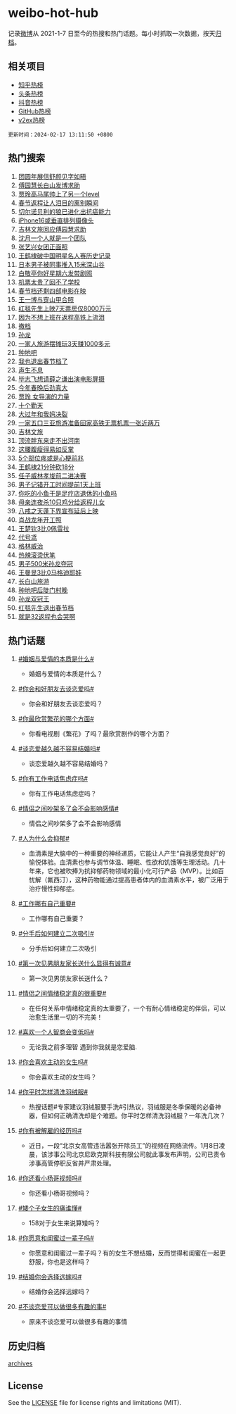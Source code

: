 # weibo-hot-hub

记录[微博](https://www.weibo.com)从 2021-1-7 日至今的热搜和热门话题。每小时抓取一次数据，按天[归档](archives)。

## 相关项目

- [知乎热榜](https://github.com/lonnyzhang423/zhihu-hot-hub)
- [头条热榜](https://github.com/lonnyzhang423/toutiao-hot-hub)
- [抖音热榜](https://github.com/lonnyzhang423/douyin-hot-hub)
- [GitHub热榜](https://github.com/lonnyzhang423/github-hot-hub)
- [v2ex热榜](https://github.com/lonnyzhang423/v2ex-hot-hub)


`更新时间：2024-02-17 13:11:50 +0800`

## 热门搜索

1. [团圆年展信舒颜见字如晤](https://m.weibo.cn/search?containerid=100103type%3D1%26t%3D10%26q%3D%23%E5%9B%A2%E5%9C%86%E5%B9%B4%E5%B1%95%E4%BF%A1%E8%88%92%E9%A2%9C%E8%A7%81%E5%AD%97%E5%A6%82%E6%99%A4%23&stream_entry_id=51&isnewpage=1&extparam=seat%3D1%26pos%3D0%26dgr%3D0%26filter_type%3Drealtimehot%26c_type%3D51%26stream_entry_id%3D51%26cate%3D10103%26q%3D%2523%25E5%259B%25A2%25E5%259C%2586%25E5%25B9%25B4%25E5%25B1%2595%25E4%25BF%25A1%25E8%2588%2592%25E9%25A2%259C%25E8%25A7%2581%25E5%25AD%2597%25E5%25A6%2582%25E6%2599%25A4%2523%26display_time%3D1708146709%26pre_seqid%3D170814670916301562147)
1. [傅园慧长白山发博求助](https://m.weibo.cn/search?containerid=100103type%3D1%26t%3D10%26q%3D%23%E5%82%85%E5%9B%AD%E6%85%A7%E9%95%BF%E7%99%BD%E5%B1%B1%E5%8F%91%E5%8D%9A%E6%B1%82%E5%8A%A9%23&stream_entry_id=31&isnewpage=1&extparam=seat%3D1%26band_rank%3D1%26filter_type%3Drealtimehot%26c_type%3D31%26realpos%3D1%26cate%3D5001%26lcate%3D5001%26flag%3D2%26dgr%3D0%26q%3D%2523%25E5%2582%2585%25E5%259B%25AD%25E6%2585%25A7%25E9%2595%25BF%25E7%2599%25BD%25E5%25B1%25B1%25E5%258F%2591%25E5%258D%259A%25E6%25B1%2582%25E5%258A%25A9%2523%26stream_entry_id%3D31%26pos%3D0%26display_time%3D1708146709%26pre_seqid%3D170814670916301562147)
1. [贾玲高马尾帅上了另一个level](https://m.weibo.cn/search?containerid=100103type%3D1%26t%3D10%26q%3D%23%E8%B4%BE%E7%8E%B2%E9%AB%98%E9%A9%AC%E5%B0%BE%E5%B8%85%E4%B8%8A%E4%BA%86%E5%8F%A6%E4%B8%80%E4%B8%AAlevel%23&stream_entry_id=31&isnewpage=1&extparam=seat%3D1%26band_rank%3D2%26filter_type%3Drealtimehot%26c_type%3D31%26realpos%3D2%26cate%3D5001%26lcate%3D5001%26flag%3D1%26dgr%3D0%26q%3D%2523%25E8%25B4%25BE%25E7%258E%25B2%25E9%25AB%2598%25E9%25A9%25AC%25E5%25B0%25BE%25E5%25B8%2585%25E4%25B8%258A%25E4%25BA%2586%25E5%258F%25A6%25E4%25B8%2580%25E4%25B8%25AAlevel%2523%26stream_entry_id%3D31%26pos%3D1%26display_time%3D1708146709%26pre_seqid%3D170814670916301562147)
1. [春节返程让人泪目的离别瞬间](https://m.weibo.cn/search?containerid=100103type%3D1%26t%3D10%26q%3D%23%E6%98%A5%E8%8A%82%E8%BF%94%E7%A8%8B%E8%AE%A9%E4%BA%BA%E6%B3%AA%E7%9B%AE%E7%9A%84%E7%A6%BB%E5%88%AB%E7%9E%AC%E9%97%B4%23&stream_entry_id=31&isnewpage=1&extparam=seat%3D1%26band_rank%3D3%26filter_type%3Drealtimehot%26c_type%3D31%26realpos%3D3%26cate%3D5001%26lcate%3D5001%26flag%3D0%26dgr%3D0%26q%3D%2523%25E6%2598%25A5%25E8%258A%2582%25E8%25BF%2594%25E7%25A8%258B%25E8%25AE%25A9%25E4%25BA%25BA%25E6%25B3%25AA%25E7%259B%25AE%25E7%259A%2584%25E7%25A6%25BB%25E5%2588%25AB%25E7%259E%25AC%25E9%2597%25B4%2523%26stream_entry_id%3D31%26pos%3D2%26display_time%3D1708146709%26pre_seqid%3D170814670916301562147)
1. [切尔诺贝利的狼已进化出抗癌能力](https://m.weibo.cn/search?containerid=100103type%3D1%26t%3D10%26q%3D%23%E5%88%87%E5%B0%94%E8%AF%BA%E8%B4%9D%E5%88%A9%E7%9A%84%E7%8B%BC%E5%B7%B2%E8%BF%9B%E5%8C%96%E5%87%BA%E6%8A%97%E7%99%8C%E8%83%BD%E5%8A%9B%23&stream_entry_id=31&isnewpage=1&extparam=seat%3D1%26band_rank%3D4%26filter_type%3Drealtimehot%26c_type%3D31%26realpos%3D4%26cate%3D5001%26lcate%3D5001%26flag%3D1%26dgr%3D0%26q%3D%2523%25E5%2588%2587%25E5%25B0%2594%25E8%25AF%25BA%25E8%25B4%259D%25E5%2588%25A9%25E7%259A%2584%25E7%258B%25BC%25E5%25B7%25B2%25E8%25BF%259B%25E5%258C%2596%25E5%2587%25BA%25E6%258A%2597%25E7%2599%258C%25E8%2583%25BD%25E5%258A%259B%2523%26stream_entry_id%3D31%26pos%3D3%26display_time%3D1708146709%26pre_seqid%3D170814670916301562147)
1. [iPhone16或垂直排列摄像头](https://m.weibo.cn/search?containerid=100103type%3D1%26t%3D10%26q%3D%23iPhone16%E6%88%96%E5%9E%82%E7%9B%B4%E6%8E%92%E5%88%97%E6%91%84%E5%83%8F%E5%A4%B4%23&stream_entry_id=31&isnewpage=1&extparam=seat%3D1%26band_rank%3D5%26filter_type%3Drealtimehot%26c_type%3D31%26realpos%3D5%26cate%3D5001%26lcate%3D5001%26flag%3D2%26dgr%3D0%26q%3D%2523iPhone16%25E6%2588%2596%25E5%259E%2582%25E7%259B%25B4%25E6%258E%2592%25E5%2588%2597%25E6%2591%2584%25E5%2583%258F%25E5%25A4%25B4%2523%26stream_entry_id%3D31%26pos%3D4%26display_time%3D1708146709%26pre_seqid%3D170814670916301562147)
1. [吉林文旅回应傅园慧求助](https://m.weibo.cn/search?containerid=100103type%3D1%26t%3D10%26q%3D%23%E5%90%89%E6%9E%97%E6%96%87%E6%97%85%E5%9B%9E%E5%BA%94%E5%82%85%E5%9B%AD%E6%85%A7%E6%B1%82%E5%8A%A9%23&stream_entry_id=31&isnewpage=1&extparam=seat%3D1%26band_rank%3D6%26filter_type%3Drealtimehot%26c_type%3D31%26realpos%3D6%26cate%3D5001%26lcate%3D5001%26flag%3D1%26dgr%3D0%26q%3D%2523%25E5%2590%2589%25E6%259E%2597%25E6%2596%2587%25E6%2597%2585%25E5%259B%259E%25E5%25BA%2594%25E5%2582%2585%25E5%259B%25AD%25E6%2585%25A7%25E6%25B1%2582%25E5%258A%25A9%2523%26stream_entry_id%3D31%26pos%3D5%26display_time%3D1708146709%26pre_seqid%3D170814670916301562147)
1. [沈月一个人就是一个团队](https://m.weibo.cn/search?containerid=100103type%3D1%26t%3D10%26q%3D%23%E6%B2%88%E6%9C%88%E4%B8%80%E4%B8%AA%E4%BA%BA%E5%B0%B1%E6%98%AF%E4%B8%80%E4%B8%AA%E5%9B%A2%E9%98%9F%23&stream_entry_id=31&isnewpage=1&extparam=seat%3D1%26band_rank%3D7%26filter_type%3Drealtimehot%26c_type%3D31%26realpos%3D7%26cate%3D5001%26lcate%3D5001%26flag%3D1%26dgr%3D0%26q%3D%2523%25E6%25B2%2588%25E6%259C%2588%25E4%25B8%2580%25E4%25B8%25AA%25E4%25BA%25BA%25E5%25B0%25B1%25E6%2598%25AF%25E4%25B8%2580%25E4%25B8%25AA%25E5%259B%25A2%25E9%2598%259F%2523%26stream_entry_id%3D31%26pos%3D6%26display_time%3D1708146709%26pre_seqid%3D170814670916301562147)
1. [张艺兴女团正面照](https://m.weibo.cn/search?containerid=100103type%3D1%26t%3D10%26q%3D%23%E5%BC%A0%E8%89%BA%E5%85%B4%E5%A5%B3%E5%9B%A2%E6%AD%A3%E9%9D%A2%E7%85%A7%23&stream_entry_id=31&isnewpage=1&extparam=seat%3D1%26band_rank%3D8%26filter_type%3Drealtimehot%26c_type%3D31%26realpos%3D8%26cate%3D5001%26lcate%3D5001%26flag%3D0%26dgr%3D0%26q%3D%2523%25E5%25BC%25A0%25E8%2589%25BA%25E5%2585%25B4%25E5%25A5%25B3%25E5%259B%25A2%25E6%25AD%25A3%25E9%259D%25A2%25E7%2585%25A7%2523%26stream_entry_id%3D31%26pos%3D7%26display_time%3D1708146709%26pre_seqid%3D170814670916301562147)
1. [王鹤棣破中国明星名人赛历史记录](https://m.weibo.cn/search?containerid=100103type%3D1%26t%3D10%26q%3D%23%E7%8E%8B%E9%B9%A4%E6%A3%A3%E7%A0%B4%E4%B8%AD%E5%9B%BD%E6%98%8E%E6%98%9F%E5%90%8D%E4%BA%BA%E8%B5%9B%E5%8E%86%E5%8F%B2%E8%AE%B0%E5%BD%95%23&stream_entry_id=31&isnewpage=1&extparam=seat%3D1%26band_rank%3D9%26filter_type%3Drealtimehot%26c_type%3D31%26realpos%3D9%26cate%3D5001%26lcate%3D5001%26flag%3D0%26dgr%3D0%26q%3D%2523%25E7%258E%258B%25E9%25B9%25A4%25E6%25A3%25A3%25E7%25A0%25B4%25E4%25B8%25AD%25E5%259B%25BD%25E6%2598%258E%25E6%2598%259F%25E5%2590%258D%25E4%25BA%25BA%25E8%25B5%259B%25E5%258E%2586%25E5%258F%25B2%25E8%25AE%25B0%25E5%25BD%2595%2523%26stream_entry_id%3D31%26pos%3D8%26display_time%3D1708146709%26pre_seqid%3D170814670916301562147)
1. [日本男子被同事推入15米深山谷](https://m.weibo.cn/search?containerid=100103type%3D1%26t%3D10%26q%3D%23%E6%97%A5%E6%9C%AC%E7%94%B7%E5%AD%90%E8%A2%AB%E5%90%8C%E4%BA%8B%E6%8E%A8%E5%85%A515%E7%B1%B3%E6%B7%B1%E5%B1%B1%E8%B0%B7%23&stream_entry_id=31&isnewpage=1&extparam=seat%3D1%26band_rank%3D10%26filter_type%3Drealtimehot%26c_type%3D31%26realpos%3D10%26cate%3D5001%26lcate%3D5001%26flag%3D0%26dgr%3D0%26q%3D%2523%25E6%2597%25A5%25E6%259C%25AC%25E7%2594%25B7%25E5%25AD%2590%25E8%25A2%25AB%25E5%2590%258C%25E4%25BA%258B%25E6%258E%25A8%25E5%2585%25A515%25E7%25B1%25B3%25E6%25B7%25B1%25E5%25B1%25B1%25E8%25B0%25B7%2523%26stream_entry_id%3D31%26pos%3D9%26display_time%3D1708146709%26pre_seqid%3D170814670916301562147)
1. [白敬亭你好星期六发带剧照](https://m.weibo.cn/search?containerid=100103type%3D1%26t%3D10%26q%3D%23%E7%99%BD%E6%95%AC%E4%BA%AD%E4%BD%A0%E5%A5%BD%E6%98%9F%E6%9C%9F%E5%85%AD%E5%8F%91%E5%B8%A6%E5%89%A7%E7%85%A7%23&stream_entry_id=31&isnewpage=1&extparam=seat%3D1%26band_rank%3D11%26filter_type%3Drealtimehot%26c_type%3D31%26realpos%3D11%26cate%3D5001%26lcate%3D5001%26flag%3D2%26dgr%3D0%26q%3D%2523%25E7%2599%25BD%25E6%2595%25AC%25E4%25BA%25AD%25E4%25BD%25A0%25E5%25A5%25BD%25E6%2598%259F%25E6%259C%259F%25E5%2585%25AD%25E5%258F%2591%25E5%25B8%25A6%25E5%2589%25A7%25E7%2585%25A7%2523%26stream_entry_id%3D31%26pos%3D10%26display_time%3D1708146709%26pre_seqid%3D170814670916301562147)
1. [机票太贵了回不了学校](https://m.weibo.cn/search?containerid=100103type%3D1%26t%3D10%26q%3D%E6%9C%BA%E7%A5%A8%E5%A4%AA%E8%B4%B5%E4%BA%86%E5%9B%9E%E4%B8%8D%E4%BA%86%E5%AD%A6%E6%A0%A1&stream_entry_id=31&isnewpage=1&extparam=seat%3D1%26band_rank%3D12%26filter_type%3Drealtimehot%26c_type%3D31%26realpos%3D12%26cate%3D5001%26lcate%3D5001%26flag%3D2%26dgr%3D0%26q%3D%25E6%259C%25BA%25E7%25A5%25A8%25E5%25A4%25AA%25E8%25B4%25B5%25E4%25BA%2586%25E5%259B%259E%25E4%25B8%258D%25E4%25BA%2586%25E5%25AD%25A6%25E6%25A0%25A1%26stream_entry_id%3D31%26pos%3D11%26display_time%3D1708146709%26pre_seqid%3D170814670916301562147)
1. [春节档还剩四部电影在映](https://m.weibo.cn/search?containerid=100103type%3D1%26t%3D10%26q%3D%23%E6%98%A5%E8%8A%82%E6%A1%A3%E8%BF%98%E5%89%A9%E5%9B%9B%E9%83%A8%E7%94%B5%E5%BD%B1%E5%9C%A8%E6%98%A0%23&stream_entry_id=31&isnewpage=1&extparam=seat%3D1%26band_rank%3D13%26filter_type%3Drealtimehot%26c_type%3D31%26realpos%3D13%26cate%3D5001%26lcate%3D5001%26flag%3D1%26dgr%3D0%26q%3D%2523%25E6%2598%25A5%25E8%258A%2582%25E6%25A1%25A3%25E8%25BF%2598%25E5%2589%25A9%25E5%259B%259B%25E9%2583%25A8%25E7%2594%25B5%25E5%25BD%25B1%25E5%259C%25A8%25E6%2598%25A0%2523%26stream_entry_id%3D31%26pos%3D12%26display_time%3D1708146709%26pre_seqid%3D170814670916301562147)
1. [王一博与穿山甲合照](https://m.weibo.cn/search?containerid=100103type%3D1%26t%3D10%26q%3D%23%E7%8E%8B%E4%B8%80%E5%8D%9A%E4%B8%8E%E7%A9%BF%E5%B1%B1%E7%94%B2%E5%90%88%E7%85%A7%23&stream_entry_id=31&isnewpage=1&extparam=seat%3D1%26band_rank%3D14%26filter_type%3Drealtimehot%26c_type%3D31%26realpos%3D14%26cate%3D5001%26lcate%3D5001%26flag%3D1%26dgr%3D0%26q%3D%2523%25E7%258E%258B%25E4%25B8%2580%25E5%258D%259A%25E4%25B8%258E%25E7%25A9%25BF%25E5%25B1%25B1%25E7%2594%25B2%25E5%2590%2588%25E7%2585%25A7%2523%26stream_entry_id%3D31%26pos%3D13%26display_time%3D1708146709%26pre_seqid%3D170814670916301562147)
1. [红毯先生上映7天票房仅8000万元](https://m.weibo.cn/search?containerid=100103type%3D1%26t%3D10%26q%3D%23%E7%BA%A2%E6%AF%AF%E5%85%88%E7%94%9F%E4%B8%8A%E6%98%A07%E5%A4%A9%E7%A5%A8%E6%88%BF%E4%BB%858000%E4%B8%87%E5%85%83%23&stream_entry_id=31&isnewpage=1&extparam=seat%3D1%26band_rank%3D15%26filter_type%3Drealtimehot%26c_type%3D31%26realpos%3D15%26cate%3D5001%26lcate%3D5001%26flag%3D0%26dgr%3D0%26q%3D%2523%25E7%25BA%25A2%25E6%25AF%25AF%25E5%2585%2588%25E7%2594%259F%25E4%25B8%258A%25E6%2598%25A07%25E5%25A4%25A9%25E7%25A5%25A8%25E6%2588%25BF%25E4%25BB%25858000%25E4%25B8%2587%25E5%2585%2583%2523%26stream_entry_id%3D31%26pos%3D14%26display_time%3D1708146709%26pre_seqid%3D170814670916301562147)
1. [因为不想上班在返程高铁上流泪](https://m.weibo.cn/search?containerid=100103type%3D1%26t%3D10%26q%3D%23%E5%9B%A0%E4%B8%BA%E4%B8%8D%E6%83%B3%E4%B8%8A%E7%8F%AD%E5%9C%A8%E8%BF%94%E7%A8%8B%E9%AB%98%E9%93%81%E4%B8%8A%E6%B5%81%E6%B3%AA%23&stream_entry_id=31&isnewpage=1&extparam=seat%3D1%26band_rank%3D16%26filter_type%3Drealtimehot%26c_type%3D31%26realpos%3D16%26cate%3D5001%26lcate%3D5001%26flag%3D1%26dgr%3D0%26q%3D%2523%25E5%259B%25A0%25E4%25B8%25BA%25E4%25B8%258D%25E6%2583%25B3%25E4%25B8%258A%25E7%258F%25AD%25E5%259C%25A8%25E8%25BF%2594%25E7%25A8%258B%25E9%25AB%2598%25E9%2593%2581%25E4%25B8%258A%25E6%25B5%2581%25E6%25B3%25AA%2523%26stream_entry_id%3D31%26pos%3D15%26display_time%3D1708146709%26pre_seqid%3D170814670916301562147)
1. [撤档](https://m.weibo.cn/search?containerid=100103type%3D1%26t%3D10%26q%3D%E6%92%A4%E6%A1%A3&stream_entry_id=31&isnewpage=1&extparam=seat%3D1%26band_rank%3D17%26filter_type%3Drealtimehot%26c_type%3D31%26realpos%3D17%26cate%3D5001%26lcate%3D5001%26flag%3D0%26dgr%3D0%26q%3D%25E6%2592%25A4%25E6%25A1%25A3%26stream_entry_id%3D31%26pos%3D16%26display_time%3D1708146709%26pre_seqid%3D170814670916301562147)
1. [孙龙](https://m.weibo.cn/search?containerid=100103type%3D1%26t%3D10%26q%3D%E5%AD%99%E9%BE%99&stream_entry_id=31&isnewpage=1&extparam=seat%3D1%26band_rank%3D18%26filter_type%3Drealtimehot%26c_type%3D31%26realpos%3D18%26cate%3D5001%26lcate%3D5001%26flag%3D0%26dgr%3D0%26q%3D%25E5%25AD%2599%25E9%25BE%2599%26stream_entry_id%3D31%26pos%3D17%26display_time%3D1708146709%26pre_seqid%3D170814670916301562147)
1. [一家人旅游摆摊玩3天赚1000多元](https://m.weibo.cn/search?containerid=100103type%3D1%26t%3D10%26q%3D%23%E4%B8%80%E5%AE%B6%E4%BA%BA%E6%97%85%E6%B8%B8%E6%91%86%E6%91%8A%E7%8E%A93%E5%A4%A9%E8%B5%9A1000%E5%A4%9A%E5%85%83%23&stream_entry_id=31&isnewpage=1&extparam=seat%3D1%26band_rank%3D19%26filter_type%3Drealtimehot%26c_type%3D31%26realpos%3D19%26cate%3D5001%26lcate%3D5001%26flag%3D1%26dgr%3D0%26q%3D%2523%25E4%25B8%2580%25E5%25AE%25B6%25E4%25BA%25BA%25E6%2597%2585%25E6%25B8%25B8%25E6%2591%2586%25E6%2591%258A%25E7%258E%25A93%25E5%25A4%25A9%25E8%25B5%259A1000%25E5%25A4%259A%25E5%2585%2583%2523%26stream_entry_id%3D31%26pos%3D18%26display_time%3D1708146709%26pre_seqid%3D170814670916301562147)
1. [种地吧](https://m.weibo.cn/search?containerid=100103type%3D1%26t%3D10%26q%3D%E7%A7%8D%E5%9C%B0%E5%90%A7&stream_entry_id=31&isnewpage=1&extparam=seat%3D1%26band_rank%3D20%26filter_type%3Drealtimehot%26c_type%3D31%26realpos%3D20%26cate%3D5001%26lcate%3D5001%26flag%3D1%26dgr%3D0%26q%3D%25E7%25A7%258D%25E5%259C%25B0%25E5%2590%25A7%26stream_entry_id%3D31%26pos%3D19%26display_time%3D1708146709%26pre_seqid%3D170814670916301562147)
1. [我也退出春节档了](https://m.weibo.cn/search?containerid=100103type%3D1%26t%3D10%26q%3D%E6%88%91%E4%B9%9F%E9%80%80%E5%87%BA%E6%98%A5%E8%8A%82%E6%A1%A3%E4%BA%86&stream_entry_id=31&isnewpage=1&extparam=seat%3D1%26band_rank%3D21%26filter_type%3Drealtimehot%26c_type%3D31%26realpos%3D21%26cate%3D5001%26lcate%3D5001%26flag%3D1%26dgr%3D0%26q%3D%25E6%2588%2591%25E4%25B9%259F%25E9%2580%2580%25E5%2587%25BA%25E6%2598%25A5%25E8%258A%2582%25E6%25A1%25A3%25E4%25BA%2586%26stream_entry_id%3D31%26pos%3D20%26display_time%3D1708146709%26pre_seqid%3D170814670916301562147)
1. [声生不息](https://m.weibo.cn/search?containerid=100103type%3D1%26t%3D10%26q%3D%E5%A3%B0%E7%94%9F%E4%B8%8D%E6%81%AF&stream_entry_id=31&isnewpage=1&extparam=seat%3D1%26band_rank%3D22%26filter_type%3Drealtimehot%26c_type%3D31%26realpos%3D22%26cate%3D5001%26lcate%3D5001%26flag%3D1%26dgr%3D0%26q%3D%25E5%25A3%25B0%25E7%2594%259F%25E4%25B8%258D%25E6%2581%25AF%26stream_entry_id%3D31%26pos%3D21%26display_time%3D1708146709%26pre_seqid%3D170814670916301562147)
1. [毕志飞想请薛之谦出演电影屏摄](https://m.weibo.cn/search?containerid=100103type%3D1%26t%3D10%26q%3D%E6%AF%95%E5%BF%97%E9%A3%9E%E6%83%B3%E8%AF%B7%E8%96%9B%E4%B9%8B%E8%B0%A6%E5%87%BA%E6%BC%94%E7%94%B5%E5%BD%B1%E5%B1%8F%E6%91%84&stream_entry_id=31&isnewpage=1&extparam=seat%3D1%26band_rank%3D23%26filter_type%3Drealtimehot%26c_type%3D31%26realpos%3D23%26cate%3D5001%26lcate%3D5001%26flag%3D0%26dgr%3D0%26q%3D%25E6%25AF%2595%25E5%25BF%2597%25E9%25A3%259E%25E6%2583%25B3%25E8%25AF%25B7%25E8%2596%259B%25E4%25B9%258B%25E8%25B0%25A6%25E5%2587%25BA%25E6%25BC%2594%25E7%2594%25B5%25E5%25BD%25B1%25E5%25B1%258F%25E6%2591%2584%26stream_entry_id%3D31%26pos%3D22%26display_time%3D1708146709%26pre_seqid%3D170814670916301562147)
1. [今年春晚后劲真大](https://m.weibo.cn/search?containerid=100103type%3D1%26t%3D10%26q%3D%23%E4%BB%8A%E5%B9%B4%E6%98%A5%E6%99%9A%E5%90%8E%E5%8A%B2%E7%9C%9F%E5%A4%A7%23&stream_entry_id=31&isnewpage=1&extparam=seat%3D1%26band_rank%3D24%26filter_type%3Drealtimehot%26c_type%3D31%26realpos%3D24%26cate%3D5001%26lcate%3D5001%26flag%3D1%26dgr%3D0%26q%3D%2523%25E4%25BB%258A%25E5%25B9%25B4%25E6%2598%25A5%25E6%2599%259A%25E5%2590%258E%25E5%258A%25B2%25E7%259C%259F%25E5%25A4%25A7%2523%26stream_entry_id%3D31%26pos%3D23%26display_time%3D1708146709%26pre_seqid%3D170814670916301562147)
1. [贾玲 女导演的力量](https://m.weibo.cn/search?containerid=100103type%3D1%26t%3D10%26q%3D%E8%B4%BE%E7%8E%B2+%E5%A5%B3%E5%AF%BC%E6%BC%94%E7%9A%84%E5%8A%9B%E9%87%8F&stream_entry_id=31&isnewpage=1&extparam=seat%3D1%26band_rank%3D25%26filter_type%3Drealtimehot%26c_type%3D31%26realpos%3D25%26cate%3D5001%26lcate%3D5001%26flag%3D1%26dgr%3D0%26q%3D%25E8%25B4%25BE%25E7%258E%25B2%2520%25E5%25A5%25B3%25E5%25AF%25BC%25E6%25BC%2594%25E7%259A%2584%25E5%258A%259B%25E9%2587%258F%26stream_entry_id%3D31%26pos%3D24%26display_time%3D1708146709%26pre_seqid%3D170814670916301562147)
1. [十个勤天](https://m.weibo.cn/search?containerid=100103type%3D1%26t%3D10%26q%3D%E5%8D%81%E4%B8%AA%E5%8B%A4%E5%A4%A9&stream_entry_id=31&isnewpage=1&extparam=seat%3D1%26band_rank%3D26%26filter_type%3Drealtimehot%26c_type%3D31%26realpos%3D26%26cate%3D5001%26lcate%3D5001%26flag%3D1%26dgr%3D0%26q%3D%25E5%258D%2581%25E4%25B8%25AA%25E5%258B%25A4%25E5%25A4%25A9%26stream_entry_id%3D31%26pos%3D25%26display_time%3D1708146709%26pre_seqid%3D170814670916301562147)
1. [大过年和我妈决裂](https://m.weibo.cn/search?containerid=100103type%3D1%26t%3D10%26q%3D%23%E5%A4%A7%E8%BF%87%E5%B9%B4%E5%92%8C%E6%88%91%E5%A6%88%E5%86%B3%E8%A3%82%23&stream_entry_id=31&isnewpage=1&extparam=seat%3D1%26band_rank%3D27%26filter_type%3Drealtimehot%26c_type%3D31%26realpos%3D27%26cate%3D5001%26lcate%3D5001%26flag%3D1%26dgr%3D0%26q%3D%2523%25E5%25A4%25A7%25E8%25BF%2587%25E5%25B9%25B4%25E5%2592%258C%25E6%2588%2591%25E5%25A6%2588%25E5%2586%25B3%25E8%25A3%2582%2523%26stream_entry_id%3D31%26pos%3D26%26display_time%3D1708146709%26pre_seqid%3D170814670916301562147)
1. [一家五口三亚旅游准备回家高铁无票机票一张近两万](https://m.weibo.cn/search?containerid=100103type%3D1%26t%3D10%26q%3D%23%E4%B8%80%E5%AE%B6%E4%BA%94%E5%8F%A3%E4%B8%89%E4%BA%9A%E6%97%85%E6%B8%B8%E5%87%86%E5%A4%87%E5%9B%9E%E5%AE%B6%E9%AB%98%E9%93%81%E6%97%A0%E7%A5%A8%E6%9C%BA%E7%A5%A8%E4%B8%80%E5%BC%A0%E8%BF%91%E4%B8%A4%E4%B8%87%23&stream_entry_id=31&isnewpage=1&extparam=seat%3D1%26band_rank%3D28%26filter_type%3Drealtimehot%26c_type%3D31%26realpos%3D28%26cate%3D5001%26lcate%3D5001%26flag%3D0%26dgr%3D0%26q%3D%2523%25E4%25B8%2580%25E5%25AE%25B6%25E4%25BA%2594%25E5%258F%25A3%25E4%25B8%2589%25E4%25BA%259A%25E6%2597%2585%25E6%25B8%25B8%25E5%2587%2586%25E5%25A4%2587%25E5%259B%259E%25E5%25AE%25B6%25E9%25AB%2598%25E9%2593%2581%25E6%2597%25A0%25E7%25A5%25A8%25E6%259C%25BA%25E7%25A5%25A8%25E4%25B8%2580%25E5%25BC%25A0%25E8%25BF%2591%25E4%25B8%25A4%25E4%25B8%2587%2523%26stream_entry_id%3D31%26pos%3D27%26display_time%3D1708146709%26pre_seqid%3D170814670916301562147)
1. [吉林文旅](https://m.weibo.cn/search?containerid=100103type%3D1%26t%3D10%26q%3D%E5%90%89%E6%9E%97%E6%96%87%E6%97%85&stream_entry_id=31&isnewpage=1&extparam=seat%3D1%26band_rank%3D29%26filter_type%3Drealtimehot%26c_type%3D31%26realpos%3D29%26cate%3D5001%26lcate%3D5001%26flag%3D0%26dgr%3D0%26q%3D%25E5%2590%2589%25E6%259E%2597%25E6%2596%2587%25E6%2597%2585%26stream_entry_id%3D31%26pos%3D28%26display_time%3D1708146709%26pre_seqid%3D170814670916301562147)
1. [顶流胖东来走不出河南](https://m.weibo.cn/search?containerid=100103type%3D1%26t%3D10%26q%3D%23%E9%A1%B6%E6%B5%81%E8%83%96%E4%B8%9C%E6%9D%A5%E8%B5%B0%E4%B8%8D%E5%87%BA%E6%B2%B3%E5%8D%97%23&stream_entry_id=31&isnewpage=1&extparam=seat%3D1%26band_rank%3D30%26filter_type%3Drealtimehot%26c_type%3D31%26realpos%3D30%26cate%3D5001%26lcate%3D5001%26flag%3D0%26dgr%3D0%26q%3D%2523%25E9%25A1%25B6%25E6%25B5%2581%25E8%2583%2596%25E4%25B8%259C%25E6%259D%25A5%25E8%25B5%25B0%25E4%25B8%258D%25E5%2587%25BA%25E6%25B2%25B3%25E5%258D%2597%2523%26stream_entry_id%3D31%26pos%3D29%26display_time%3D1708146709%26pre_seqid%3D170814670916301562147)
1. [这腰腹瘦得易如反掌](https://m.weibo.cn/search?containerid=100103type%3D1%26t%3D10%26q%3D%E8%BF%99%E8%85%B0%E8%85%B9%E7%98%A6%E5%BE%97%E6%98%93%E5%A6%82%E5%8F%8D%E6%8E%8C&stream_entry_id=31&isnewpage=1&extparam=seat%3D1%26band_rank%3D31%26filter_type%3Drealtimehot%26c_type%3D31%26realpos%3D31%26cate%3D5001%26lcate%3D5001%26flag%3D1%26dgr%3D0%26q%3D%25E8%25BF%2599%25E8%2585%25B0%25E8%2585%25B9%25E7%2598%25A6%25E5%25BE%2597%25E6%2598%2593%25E5%25A6%2582%25E5%258F%258D%25E6%258E%258C%26stream_entry_id%3D31%26pos%3D30%26display_time%3D1708146709%26pre_seqid%3D170814670916301562147)
1. [5个部位疼或是心梗前兆](https://m.weibo.cn/search?containerid=100103type%3D1%26t%3D10%26q%3D%235%E4%B8%AA%E9%83%A8%E4%BD%8D%E7%96%BC%E6%88%96%E6%98%AF%E5%BF%83%E6%A2%97%E5%89%8D%E5%85%86%23&stream_entry_id=31&isnewpage=1&extparam=seat%3D1%26band_rank%3D32%26filter_type%3Drealtimehot%26c_type%3D31%26realpos%3D32%26cate%3D5001%26lcate%3D5001%26flag%3D0%26dgr%3D0%26q%3D%25235%25E4%25B8%25AA%25E9%2583%25A8%25E4%25BD%258D%25E7%2596%25BC%25E6%2588%2596%25E6%2598%25AF%25E5%25BF%2583%25E6%25A2%2597%25E5%2589%258D%25E5%2585%2586%2523%26stream_entry_id%3D31%26pos%3D31%26display_time%3D1708146709%26pre_seqid%3D170814670916301562147)
1. [王鹤棣21分钟砍18分](https://m.weibo.cn/search?containerid=100103type%3D1%26t%3D10%26q%3D%23%E7%8E%8B%E9%B9%A4%E6%A3%A321%E5%88%86%E9%92%9F%E7%A0%8D18%E5%88%86%23&stream_entry_id=31&isnewpage=1&extparam=seat%3D1%26band_rank%3D33%26filter_type%3Drealtimehot%26c_type%3D31%26realpos%3D33%26cate%3D5001%26lcate%3D5001%26flag%3D1%26dgr%3D0%26q%3D%2523%25E7%258E%258B%25E9%25B9%25A4%25E6%25A3%25A321%25E5%2588%2586%25E9%2592%259F%25E7%25A0%258D18%25E5%2588%2586%2523%26stream_entry_id%3D31%26pos%3D32%26display_time%3D1708146709%26pre_seqid%3D170814670916301562147)
1. [任子威林孝埈前二进决赛](https://m.weibo.cn/search?containerid=100103type%3D1%26t%3D10%26q%3D%23%E4%BB%BB%E5%AD%90%E5%A8%81%E6%9E%97%E5%AD%9D%E5%9F%88%E5%89%8D%E4%BA%8C%E8%BF%9B%E5%86%B3%E8%B5%9B%23&stream_entry_id=31&isnewpage=1&extparam=seat%3D1%26band_rank%3D34%26filter_type%3Drealtimehot%26c_type%3D31%26realpos%3D34%26cate%3D5001%26lcate%3D5001%26flag%3D1%26dgr%3D0%26q%3D%2523%25E4%25BB%25BB%25E5%25AD%2590%25E5%25A8%2581%25E6%259E%2597%25E5%25AD%259D%25E5%259F%2588%25E5%2589%258D%25E4%25BA%258C%25E8%25BF%259B%25E5%2586%25B3%25E8%25B5%259B%2523%26stream_entry_id%3D31%26pos%3D33%26display_time%3D1708146709%26pre_seqid%3D170814670916301562147)
1. [男子记错开工时间提前1天上班](https://m.weibo.cn/search?containerid=100103type%3D1%26t%3D10%26q%3D%23%E7%94%B7%E5%AD%90%E8%AE%B0%E9%94%99%E5%BC%80%E5%B7%A5%E6%97%B6%E9%97%B4%E6%8F%90%E5%89%8D1%E5%A4%A9%E4%B8%8A%E7%8F%AD%23&stream_entry_id=31&isnewpage=1&extparam=seat%3D1%26band_rank%3D35%26filter_type%3Drealtimehot%26c_type%3D31%26realpos%3D35%26cate%3D5001%26lcate%3D5001%26flag%3D0%26dgr%3D0%26q%3D%2523%25E7%2594%25B7%25E5%25AD%2590%25E8%25AE%25B0%25E9%2594%2599%25E5%25BC%2580%25E5%25B7%25A5%25E6%2597%25B6%25E9%2597%25B4%25E6%258F%2590%25E5%2589%258D1%25E5%25A4%25A9%25E4%25B8%258A%25E7%258F%25AD%2523%26stream_entry_id%3D31%26pos%3D34%26display_time%3D1708146709%26pre_seqid%3D170814670916301562147)
1. [你吃的小鱼干是足疗店退休的小鱼吗](https://m.weibo.cn/search?containerid=100103type%3D1%26t%3D10%26q%3D%23%E4%BD%A0%E5%90%83%E7%9A%84%E5%B0%8F%E9%B1%BC%E5%B9%B2%E6%98%AF%E8%B6%B3%E7%96%97%E5%BA%97%E9%80%80%E4%BC%91%E7%9A%84%E5%B0%8F%E9%B1%BC%E5%90%97%23&stream_entry_id=31&isnewpage=1&extparam=seat%3D1%26band_rank%3D36%26filter_type%3Drealtimehot%26c_type%3D31%26realpos%3D36%26cate%3D5001%26lcate%3D5001%26flag%3D0%26dgr%3D0%26q%3D%2523%25E4%25BD%25A0%25E5%2590%2583%25E7%259A%2584%25E5%25B0%258F%25E9%25B1%25BC%25E5%25B9%25B2%25E6%2598%25AF%25E8%25B6%25B3%25E7%2596%2597%25E5%25BA%2597%25E9%2580%2580%25E4%25BC%2591%25E7%259A%2584%25E5%25B0%258F%25E9%25B1%25BC%25E5%2590%2597%2523%26stream_entry_id%3D31%26pos%3D35%26display_time%3D1708146709%26pre_seqid%3D170814670916301562147)
1. [母亲连夜杀10只鸡分给返程儿女](https://m.weibo.cn/search?containerid=100103type%3D1%26t%3D10%26q%3D%23%E6%AF%8D%E4%BA%B2%E8%BF%9E%E5%A4%9C%E6%9D%8010%E5%8F%AA%E9%B8%A1%E5%88%86%E7%BB%99%E8%BF%94%E7%A8%8B%E5%84%BF%E5%A5%B3%23&stream_entry_id=31&isnewpage=1&extparam=seat%3D1%26band_rank%3D37%26filter_type%3Drealtimehot%26c_type%3D31%26realpos%3D37%26cate%3D5001%26lcate%3D5001%26flag%3D32768%26dgr%3D0%26q%3D%2523%25E6%25AF%258D%25E4%25BA%25B2%25E8%25BF%259E%25E5%25A4%259C%25E6%259D%258010%25E5%258F%25AA%25E9%25B8%25A1%25E5%2588%2586%25E7%25BB%2599%25E8%25BF%2594%25E7%25A8%258B%25E5%2584%25BF%25E5%25A5%25B3%2523%26stream_entry_id%3D31%26pos%3D36%26display_time%3D1708146709%26pre_seqid%3D170814670916301562147)
1. [八戒之天蓬下界宣布延后上映](https://m.weibo.cn/search?containerid=100103type%3D1%26t%3D10%26q%3D%23%E5%85%AB%E6%88%92%E4%B9%8B%E5%A4%A9%E8%93%AC%E4%B8%8B%E7%95%8C%E5%AE%A3%E5%B8%83%E5%BB%B6%E5%90%8E%E4%B8%8A%E6%98%A0%23&stream_entry_id=31&isnewpage=1&extparam=seat%3D1%26band_rank%3D38%26filter_type%3Drealtimehot%26c_type%3D31%26realpos%3D38%26cate%3D5001%26lcate%3D5001%26flag%3D1%26dgr%3D0%26q%3D%2523%25E5%2585%25AB%25E6%2588%2592%25E4%25B9%258B%25E5%25A4%25A9%25E8%2593%25AC%25E4%25B8%258B%25E7%2595%258C%25E5%25AE%25A3%25E5%25B8%2583%25E5%25BB%25B6%25E5%2590%258E%25E4%25B8%258A%25E6%2598%25A0%2523%26stream_entry_id%3D31%26pos%3D37%26display_time%3D1708146709%26pre_seqid%3D170814670916301562147)
1. [肖战龙年开工照](https://m.weibo.cn/search?containerid=100103type%3D1%26t%3D10%26q%3D%23%E8%82%96%E6%88%98%E9%BE%99%E5%B9%B4%E5%BC%80%E5%B7%A5%E7%85%A7%23&stream_entry_id=31&isnewpage=1&extparam=seat%3D1%26band_rank%3D39%26filter_type%3Drealtimehot%26c_type%3D31%26realpos%3D39%26cate%3D5001%26lcate%3D5001%26flag%3D0%26dgr%3D0%26q%3D%2523%25E8%2582%2596%25E6%2588%2598%25E9%25BE%2599%25E5%25B9%25B4%25E5%25BC%2580%25E5%25B7%25A5%25E7%2585%25A7%2523%26stream_entry_id%3D31%26pos%3D38%26display_time%3D1708146709%26pre_seqid%3D170814670916301562147)
1. [王楚钦3比0佩雷拉](https://m.weibo.cn/search?containerid=100103type%3D1%26t%3D10%26q%3D%E7%8E%8B%E6%A5%9A%E9%92%A63%E6%AF%940%E4%BD%A9%E9%9B%B7%E6%8B%89&stream_entry_id=31&isnewpage=1&extparam=seat%3D1%26band_rank%3D40%26filter_type%3Drealtimehot%26c_type%3D31%26realpos%3D40%26cate%3D5001%26lcate%3D5001%26flag%3D1%26dgr%3D0%26q%3D%25E7%258E%258B%25E6%25A5%259A%25E9%2592%25A63%25E6%25AF%25940%25E4%25BD%25A9%25E9%259B%25B7%25E6%258B%2589%26stream_entry_id%3D31%26pos%3D39%26display_time%3D1708146709%26pre_seqid%3D170814670916301562147)
1. [代号鸢](https://m.weibo.cn/search?containerid=100103type%3D1%26t%3D10%26q%3D%E4%BB%A3%E5%8F%B7%E9%B8%A2&stream_entry_id=31&isnewpage=1&extparam=seat%3D1%26band_rank%3D41%26filter_type%3Drealtimehot%26c_type%3D31%26realpos%3D41%26cate%3D5001%26lcate%3D5001%26flag%3D1%26dgr%3D0%26q%3D%25E4%25BB%25A3%25E5%258F%25B7%25E9%25B8%25A2%26stream_entry_id%3D31%26pos%3D40%26display_time%3D1708146709%26pre_seqid%3D170814670916301562147)
1. [格林威治](https://m.weibo.cn/search?containerid=100103type%3D1%26t%3D10%26q%3D%E6%A0%BC%E6%9E%97%E5%A8%81%E6%B2%BB&stream_entry_id=31&isnewpage=1&extparam=seat%3D1%26band_rank%3D42%26filter_type%3Drealtimehot%26c_type%3D31%26realpos%3D42%26cate%3D5001%26lcate%3D5001%26flag%3D1%26dgr%3D0%26q%3D%25E6%25A0%25BC%25E6%259E%2597%25E5%25A8%2581%25E6%25B2%25BB%26stream_entry_id%3D31%26pos%3D41%26display_time%3D1708146709%26pre_seqid%3D170814670916301562147)
1. [热辣滚烫伏笔](https://m.weibo.cn/search?containerid=100103type%3D1%26t%3D10%26q%3D%E7%83%AD%E8%BE%A3%E6%BB%9A%E7%83%AB%E4%BC%8F%E7%AC%94&stream_entry_id=31&isnewpage=1&extparam=seat%3D1%26band_rank%3D43%26filter_type%3Drealtimehot%26c_type%3D31%26realpos%3D43%26cate%3D5001%26lcate%3D5001%26flag%3D1%26dgr%3D0%26q%3D%25E7%2583%25AD%25E8%25BE%25A3%25E6%25BB%259A%25E7%2583%25AB%25E4%25BC%258F%25E7%25AC%2594%26stream_entry_id%3D31%26pos%3D42%26display_time%3D1708146709%26pre_seqid%3D170814670916301562147)
1. [男子500米孙龙夺冠](https://m.weibo.cn/search?containerid=100103type%3D1%26t%3D10%26q%3D%23%E7%94%B7%E5%AD%90500%E7%B1%B3%E5%AD%99%E9%BE%99%E5%A4%BA%E5%86%A0%23&stream_entry_id=31&isnewpage=1&extparam=seat%3D1%26band_rank%3D44%26filter_type%3Drealtimehot%26c_type%3D31%26realpos%3D44%26cate%3D5001%26lcate%3D5001%26flag%3D1%26dgr%3D0%26q%3D%2523%25E7%2594%25B7%25E5%25AD%2590500%25E7%25B1%25B3%25E5%25AD%2599%25E9%25BE%2599%25E5%25A4%25BA%25E5%2586%25A0%2523%26stream_entry_id%3D31%26pos%3D43%26display_time%3D1708146709%26pre_seqid%3D170814670916301562147)
1. [王曼昱3比0马格迪耶娃](https://m.weibo.cn/search?containerid=100103type%3D1%26t%3D10%26q%3D%23%E7%8E%8B%E6%9B%BC%E6%98%B13%E6%AF%940%E9%A9%AC%E6%A0%BC%E8%BF%AA%E8%80%B6%E5%A8%83%23&stream_entry_id=31&isnewpage=1&extparam=seat%3D1%26band_rank%3D45%26filter_type%3Drealtimehot%26c_type%3D31%26realpos%3D45%26cate%3D5001%26lcate%3D5001%26flag%3D1%26dgr%3D0%26q%3D%2523%25E7%258E%258B%25E6%259B%25BC%25E6%2598%25B13%25E6%25AF%25940%25E9%25A9%25AC%25E6%25A0%25BC%25E8%25BF%25AA%25E8%2580%25B6%25E5%25A8%2583%2523%26stream_entry_id%3D31%26pos%3D44%26display_time%3D1708146709%26pre_seqid%3D170814670916301562147)
1. [长白山旅游](https://m.weibo.cn/search?containerid=100103type%3D1%26t%3D10%26q%3D%E9%95%BF%E7%99%BD%E5%B1%B1%E6%97%85%E6%B8%B8&stream_entry_id=31&isnewpage=1&extparam=seat%3D1%26band_rank%3D46%26filter_type%3Drealtimehot%26c_type%3D31%26realpos%3D46%26cate%3D5001%26lcate%3D5001%26flag%3D1%26dgr%3D0%26q%3D%25E9%2595%25BF%25E7%2599%25BD%25E5%25B1%25B1%25E6%2597%2585%25E6%25B8%25B8%26stream_entry_id%3D31%26pos%3D45%26display_time%3D1708146709%26pre_seqid%3D170814670916301562147)
1. [种地吧后陡门村晚](https://m.weibo.cn/search?containerid=100103type%3D1%26t%3D10%26q%3D%23%E7%A7%8D%E5%9C%B0%E5%90%A7%E5%90%8E%E9%99%A1%E9%97%A8%E6%9D%91%E6%99%9A%23&stream_entry_id=31&isnewpage=1&extparam=seat%3D1%26band_rank%3D47%26filter_type%3Drealtimehot%26c_type%3D31%26realpos%3D47%26cate%3D5001%26lcate%3D5001%26flag%3D1%26dgr%3D0%26q%3D%2523%25E7%25A7%258D%25E5%259C%25B0%25E5%2590%25A7%25E5%2590%258E%25E9%2599%25A1%25E9%2597%25A8%25E6%259D%2591%25E6%2599%259A%2523%26stream_entry_id%3D31%26pos%3D46%26display_time%3D1708146709%26pre_seqid%3D170814670916301562147)
1. [孙龙双冠王](https://m.weibo.cn/search?containerid=100103type%3D1%26t%3D10%26q%3D%23%E5%AD%99%E9%BE%99%E5%8F%8C%E5%86%A0%E7%8E%8B%23&stream_entry_id=31&isnewpage=1&extparam=seat%3D1%26band_rank%3D48%26filter_type%3Drealtimehot%26c_type%3D31%26realpos%3D48%26cate%3D5001%26lcate%3D5001%26flag%3D1%26dgr%3D0%26q%3D%2523%25E5%25AD%2599%25E9%25BE%2599%25E5%258F%258C%25E5%2586%25A0%25E7%258E%258B%2523%26stream_entry_id%3D31%26pos%3D47%26display_time%3D1708146709%26pre_seqid%3D170814670916301562147)
1. [红毯先生退出春节档](https://m.weibo.cn/search?containerid=100103type%3D1%26t%3D10%26q%3D%23%E7%BA%A2%E6%AF%AF%E5%85%88%E7%94%9F%E9%80%80%E5%87%BA%E6%98%A5%E8%8A%82%E6%A1%A3%23&stream_entry_id=31&isnewpage=1&extparam=seat%3D1%26band_rank%3D49%26filter_type%3Drealtimehot%26c_type%3D31%26realpos%3D49%26cate%3D5001%26lcate%3D5001%26flag%3D0%26dgr%3D0%26q%3D%2523%25E7%25BA%25A2%25E6%25AF%25AF%25E5%2585%2588%25E7%2594%259F%25E9%2580%2580%25E5%2587%25BA%25E6%2598%25A5%25E8%258A%2582%25E6%25A1%25A3%2523%26stream_entry_id%3D31%26pos%3D48%26display_time%3D1708146709%26pre_seqid%3D170814670916301562147)
1. [就是32返程也会哭啊](https://m.weibo.cn/search?containerid=100103type%3D1%26t%3D10%26q%3D%E5%B0%B1%E6%98%AF32%E8%BF%94%E7%A8%8B%E4%B9%9F%E4%BC%9A%E5%93%AD%E5%95%8A&stream_entry_id=31&isnewpage=1&extparam=seat%3D1%26band_rank%3D50%26filter_type%3Drealtimehot%26c_type%3D31%26realpos%3D50%26cate%3D5001%26lcate%3D5001%26flag%3D1%26dgr%3D0%26q%3D%25E5%25B0%25B1%25E6%2598%25AF32%25E8%25BF%2594%25E7%25A8%258B%25E4%25B9%259F%25E4%25BC%259A%25E5%2593%25AD%25E5%2595%258A%26stream_entry_id%3D31%26pos%3D49%26display_time%3D1708146709%26pre_seqid%3D170814670916301562147)

## 热门话题

1. [#婚姻与爱情的本质是什么#](https://m.weibo.cn/search?containerid=231522type%3D1%26t%3D10%26q%3D%23%E5%A9%9A%E5%A7%BB%E4%B8%8E%E7%88%B1%E6%83%85%E7%9A%84%E6%9C%AC%E8%B4%A8%E6%98%AF%E4%BB%80%E4%B9%88%23&stream_entry_id=128&isnewpage=1&extparam=seat%3D1%26pos%3D1-0-0%26unitid%3D1704881162756%26lcate%3D5004%26c_type%3D128%26dgr%3D0%26cate%3D5004%26display_time%3D1708146710%26pre_seqid%3D1708146710334032306178)
    - 婚姻与爱情的本质是什么？

1. [#你会和好朋友去谈恋爱吗#](https://m.weibo.cn/search?containerid=231522type%3D1%26t%3D10%26q%3D%23%E4%BD%A0%E4%BC%9A%E5%92%8C%E5%A5%BD%E6%9C%8B%E5%8F%8B%E5%8E%BB%E8%B0%88%E6%81%8B%E7%88%B1%E5%90%97%23&stream_entry_id=128&isnewpage=1&extparam=seat%3D1%26pos%3D1-0-1%26unitid%3D1704849959446%26lcate%3D5004%26c_type%3D128%26dgr%3D0%26cate%3D5004%26display_time%3D1708146710%26pre_seqid%3D1708146710334032306178)
    - 你会和好朋友去谈恋爱吗？

1. [#你最欣赏繁花的哪个方面#](https://m.weibo.cn/search?containerid=231522type%3D1%26t%3D10%26q%3D%23%E4%BD%A0%E6%9C%80%E6%AC%A3%E8%B5%8F%E7%B9%81%E8%8A%B1%E7%9A%84%E5%93%AA%E4%B8%AA%E6%96%B9%E9%9D%A2%23&stream_entry_id=128&isnewpage=1&extparam=seat%3D1%26pos%3D1-0-2%26unitid%3D1704872158127%26lcate%3D5004%26c_type%3D128%26dgr%3D0%26cate%3D5004%26display_time%3D1708146710%26pre_seqid%3D1708146710334032306178)
    - 你看电视剧《繁花》了吗？最欣赏剧作的哪个方面？

1. [#谈恋爱越久越不容易结婚吗#](https://m.weibo.cn/search?containerid=231522type%3D1%26t%3D10%26q%3D%23%E8%B0%88%E6%81%8B%E7%88%B1%E8%B6%8A%E4%B9%85%E8%B6%8A%E4%B8%8D%E5%AE%B9%E6%98%93%E7%BB%93%E5%A9%9A%E5%90%97%23&stream_entry_id=128&isnewpage=1&extparam=seat%3D1%26pos%3D1-0-3%26unitid%3D1704871559387%26lcate%3D5004%26c_type%3D128%26dgr%3D0%26cate%3D5004%26display_time%3D1708146710%26pre_seqid%3D1708146710334032306178)
    - 谈恋爱越久越不容易结婚吗？

1. [#你有工作电话焦虑症吗#](https://m.weibo.cn/search?containerid=231522type%3D1%26t%3D10%26q%3D%23%E4%BD%A0%E6%9C%89%E5%B7%A5%E4%BD%9C%E7%94%B5%E8%AF%9D%E7%84%A6%E8%99%91%E7%97%87%E5%90%97%23&stream_entry_id=128&isnewpage=1&extparam=seat%3D1%26pos%3D1-0-4%26unitid%3D1704877884678%26lcate%3D5004%26c_type%3D128%26dgr%3D0%26cate%3D5004%26display_time%3D1708146710%26pre_seqid%3D1708146710334032306178)
    - 你有工作电话焦虑症吗？

1. [#情侣之间吵架多了会不会影响感情#](https://m.weibo.cn/search?containerid=231522type%3D1%26t%3D10%26q%3D%23%E6%83%85%E4%BE%A3%E4%B9%8B%E9%97%B4%E5%90%B5%E6%9E%B6%E5%A4%9A%E4%BA%86%E4%BC%9A%E4%B8%8D%E4%BC%9A%E5%BD%B1%E5%93%8D%E6%84%9F%E6%83%85%23&stream_entry_id=128&isnewpage=1&extparam=seat%3D1%26pos%3D1-0-5%26unitid%3D1704792093809%26lcate%3D5004%26c_type%3D128%26dgr%3D0%26cate%3D5004%26display_time%3D1708146710%26pre_seqid%3D1708146710334032306178)
    - 情侣之间吵架多了会不会影响感情

1. [#人为什么会抑郁#](https://m.weibo.cn/search?containerid=231522type%3D1%26t%3D10%26q%3D%23%E4%BA%BA%E4%B8%BA%E4%BB%80%E4%B9%88%E4%BC%9A%E6%8A%91%E9%83%81%23&stream_entry_id=128&isnewpage=1&extparam=seat%3D1%26pos%3D1-0-6%26unitid%3D1704881163792%26lcate%3D5004%26c_type%3D128%26dgr%3D0%26cate%3D5004%26display_time%3D1708146710%26pre_seqid%3D1708146710334032306178)
    - 血清素是大脑中的一种重要的神经递质，它能让人产生“自我感觉良好”的愉悦体验。血清素也参与调节体温、睡眠、性欲和饥饿等生理活动。几十年来，它也被吹捧为抗抑郁药物领域的最小化可行产品（MVP）。比如百忧解（氟西汀），这种药物能通过提高患者体内的血清素水平，被广泛用于治疗慢性抑郁症。

1. [#工作哪有自己重要#](https://m.weibo.cn/search?containerid=231522type%3D1%26t%3D10%26q%3D%23%E5%B7%A5%E4%BD%9C%E5%93%AA%E6%9C%89%E8%87%AA%E5%B7%B1%E9%87%8D%E8%A6%81%23&stream_entry_id=128&isnewpage=1&extparam=seat%3D1%26pos%3D1-0-7%26unitid%3D1704949537973%26lcate%3D5004%26c_type%3D128%26dgr%3D0%26cate%3D5004%26display_time%3D1708146710%26pre_seqid%3D1708146710334032306178)
    - 工作哪有自己重要？

1. [#分手后如何建立二次吸引#](https://m.weibo.cn/search?containerid=231522type%3D1%26t%3D10%26q%3D%23%E5%88%86%E6%89%8B%E5%90%8E%E5%A6%82%E4%BD%95%E5%BB%BA%E7%AB%8B%E4%BA%8C%E6%AC%A1%E5%90%B8%E5%BC%95%23&stream_entry_id=128&isnewpage=1&extparam=seat%3D1%26pos%3D1-0-8%26unitid%3D1704870666886%26lcate%3D5004%26c_type%3D128%26dgr%3D0%26cate%3D5004%26display_time%3D1708146710%26pre_seqid%3D1708146710334032306178)
    - 分手后如何建立二次吸引

1. [#第一次见男朋友家长送什么显得有诚意#](https://m.weibo.cn/search?containerid=231522type%3D1%26t%3D10%26q%3D%23%E7%AC%AC%E4%B8%80%E6%AC%A1%E8%A7%81%E7%94%B7%E6%9C%8B%E5%8F%8B%E5%AE%B6%E9%95%BF%E9%80%81%E4%BB%80%E4%B9%88%E6%98%BE%E5%BE%97%E6%9C%89%E8%AF%9A%E6%84%8F%23&stream_entry_id=128&isnewpage=1&extparam=seat%3D1%26pos%3D1-0-9%26unitid%3D1704946836507%26lcate%3D5004%26c_type%3D128%26dgr%3D0%26cate%3D5004%26display_time%3D1708146710%26pre_seqid%3D1708146710334032306178)
    - 第一次见男朋友家长送什么？

1. [#情侣之间情绪稳定真的很重要#](https://m.weibo.cn/search?containerid=231522type%3D1%26t%3D10%26q%3D%23%E6%83%85%E4%BE%A3%E4%B9%8B%E9%97%B4%E6%83%85%E7%BB%AA%E7%A8%B3%E5%AE%9A%E7%9C%9F%E7%9A%84%E5%BE%88%E9%87%8D%E8%A6%81%23&stream_entry_id=128&isnewpage=1&extparam=seat%3D1%26pos%3D1-0-10%26unitid%3D1704779493657%26lcate%3D5004%26c_type%3D128%26dgr%3D0%26cate%3D5004%26display_time%3D1708146710%26pre_seqid%3D1708146710334032306178)
    - 在任何关系中情绪稳定真的太重要了，一个有耐心情绪稳定的伴侣，可以治愈生活里一切的不完美！

1. [#喜欢一个人智商会变低吗#](https://m.weibo.cn/search?containerid=231522type%3D1%26t%3D10%26q%3D%23%E5%96%9C%E6%AC%A2%E4%B8%80%E4%B8%AA%E4%BA%BA%E6%99%BA%E5%95%86%E4%BC%9A%E5%8F%98%E4%BD%8E%E5%90%97%23&stream_entry_id=128&isnewpage=1&extparam=seat%3D1%26pos%3D1-0-11%26unitid%3D1704783068038%26lcate%3D5004%26c_type%3D128%26dgr%3D0%26cate%3D5004%26display_time%3D1708146710%26pre_seqid%3D1708146710334032306178)
    - 无论我之前多理智  遇到你我就是恋爱脑.

1. [#你会喜欢主动的女生吗#](https://m.weibo.cn/search?containerid=231522type%3D1%26t%3D10%26q%3D%23%E4%BD%A0%E4%BC%9A%E5%96%9C%E6%AC%A2%E4%B8%BB%E5%8A%A8%E7%9A%84%E5%A5%B3%E7%94%9F%E5%90%97%23&stream_entry_id=128&isnewpage=1&extparam=seat%3D1%26pos%3D1-0-12%26unitid%3D1704786077236%26lcate%3D5004%26c_type%3D128%26dgr%3D0%26cate%3D5004%26display_time%3D1708146710%26pre_seqid%3D1708146710334032306178)
    - 你会喜欢主动的女生吗？

1. [#你平时怎样清洗羽绒服#](https://m.weibo.cn/search?containerid=231522type%3D1%26t%3D10%26q%3D%23%E4%BD%A0%E5%B9%B3%E6%97%B6%E6%80%8E%E6%A0%B7%E6%B8%85%E6%B4%97%E7%BE%BD%E7%BB%92%E6%9C%8D%23&stream_entry_id=128&isnewpage=1&extparam=seat%3D1%26pos%3D1-0-13%26unitid%3D1704789081364%26lcate%3D5004%26c_type%3D128%26dgr%3D0%26cate%3D5004%26display_time%3D1708146710%26pre_seqid%3D1708146710334032306178)
    - 热搜话题#专家建议羽绒服要手洗#引热议，羽绒服是冬季保暖的必备神器，但如何正确清洗却是个难题。你平时怎样清洗羽绒服？一年洗几次？

1. [#你有被解雇的经历吗#](https://m.weibo.cn/search?containerid=231522type%3D1%26t%3D10%26q%3D%23%E4%BD%A0%E6%9C%89%E8%A2%AB%E8%A7%A3%E9%9B%87%E7%9A%84%E7%BB%8F%E5%8E%86%E5%90%97%23&stream_entry_id=128&isnewpage=1&extparam=seat%3D1%26pos%3D1-0-14%26unitid%3D1704794482090%26lcate%3D5004%26c_type%3D128%26dgr%3D0%26cate%3D5004%26display_time%3D1708146710%26pre_seqid%3D1708146710334032306178)
    - 近日，一段“北京女高管违法嚣张开除员工”的视频在网络流传。1月8日凌晨，该涉事公司北京尼欧克斯科技有限公司就此事发布声明，公司已责令涉事高管停职反省并严肃处理。

1. [#你还看小杨哥视频吗#](https://m.weibo.cn/search?containerid=231522type%3D1%26t%3D10%26q%3D%23%E4%BD%A0%E8%BF%98%E7%9C%8B%E5%B0%8F%E6%9D%A8%E5%93%A5%E8%A7%86%E9%A2%91%E5%90%97%23&stream_entry_id=128&isnewpage=1&extparam=seat%3D1%26pos%3D1-0-15%26unitid%3D1704797193944%26lcate%3D5004%26c_type%3D128%26dgr%3D0%26cate%3D5004%26display_time%3D1708146710%26pre_seqid%3D1708146710334032306178)
    - 你还看小杨哥视频吗？

1. [#矮个子女生的痛谁懂#](https://m.weibo.cn/search?containerid=231522type%3D1%26t%3D10%26q%3D%23%E7%9F%AE%E4%B8%AA%E5%AD%90%E5%A5%B3%E7%94%9F%E7%9A%84%E7%97%9B%E8%B0%81%E6%87%82%23&stream_entry_id=128&isnewpage=1&extparam=seat%3D1%26pos%3D1-0-16%26unitid%3D1704804675994%26lcate%3D5004%26c_type%3D128%26dgr%3D0%26cate%3D5004%26display_time%3D1708146710%26pre_seqid%3D1708146710334032306178)
    - 158对于女生来说算矮吗？

1. [#你愿意和闺蜜过一辈子吗#](https://m.weibo.cn/search?containerid=231522type%3D1%26t%3D10%26q%3D%23%E4%BD%A0%E6%84%BF%E6%84%8F%E5%92%8C%E9%97%BA%E8%9C%9C%E8%BF%87%E4%B8%80%E8%BE%88%E5%AD%90%E5%90%97%23&stream_entry_id=128&isnewpage=1&extparam=seat%3D1%26pos%3D1-0-17%26unitid%3D1704875757520%26lcate%3D5004%26c_type%3D128%26dgr%3D0%26cate%3D5004%26display_time%3D1708146710%26pre_seqid%3D1708146710334032306178)
    - 你愿意和闺蜜过一辈子吗？有的女生不想结婚，反而觉得和闺蜜在一起更舒服，你也是这样吗？

1. [#结婚你会选择远嫁吗#](https://m.weibo.cn/search?containerid=231522type%3D1%26t%3D10%26q%3D%23%E7%BB%93%E5%A9%9A%E4%BD%A0%E4%BC%9A%E9%80%89%E6%8B%A9%E8%BF%9C%E5%AB%81%E5%90%97%23&stream_entry_id=128&isnewpage=1&extparam=seat%3D1%26pos%3D1-0-18%26unitid%3D1704870361894%26lcate%3D5004%26c_type%3D128%26dgr%3D0%26cate%3D5004%26display_time%3D1708146710%26pre_seqid%3D1708146710334032306178)
    - 结婚你会选择远嫁吗？

1. [#不谈恋爱可以做很多有趣的事#](https://m.weibo.cn/search?containerid=231522type%3D1%26t%3D10%26q%3D%23%E4%B8%8D%E8%B0%88%E6%81%8B%E7%88%B1%E5%8F%AF%E4%BB%A5%E5%81%9A%E5%BE%88%E5%A4%9A%E6%9C%89%E8%B6%A3%E7%9A%84%E4%BA%8B%23&stream_entry_id=128&isnewpage=1&extparam=seat%3D1%26pos%3D1-0-19%26unitid%3D1704865280259%26lcate%3D5004%26c_type%3D128%26dgr%3D0%26cate%3D5004%26display_time%3D1708146710%26pre_seqid%3D1708146710334032306178)
    - 原来不谈恋爱可以做很多有趣的事情


## 历史归档

[archives](archives)

## License

See the [LICENSE](LICENSE) file for license rights and limitations (MIT).
